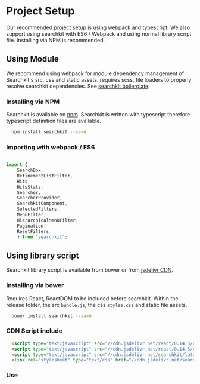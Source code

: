 # Project Setup
Our recommended project setup is using webpack and typescript. We also support using searchkit with ES6 / Webpack and using normal library script file. Installing via NPM is recommended.

## Using Module
We recommend using webpack for module dependency management of Searchkit's src, css and static assets. requires scss, file loaders to properly resolve searchkit dependencies. See [searchkit boilerplate](www.github.com/searchkit/searchkit-boilerplate).

### Installing via NPM
Searchkit is available on [npm](http://npmjs.com/package/searchkit). Searchkit is written with typescript therefore typescript definition files are available.

```sh
  npm install searchkit --save
```

### Importing with webpack / ES6

```js

import {
	SearchBox,
	RefinementListFilter,
	Hits,
	HitsStats,
	Searcher,
	SearcherProvider,
	SearchkitComponent,
	SelectedFilters,
	MenuFilter,
	HierarchicalMenuFilter,
	Pagination,
	ResetFilters
	} from "searchkit";

```

## Using library script
Searchkit library script is available from bower or from [jsdelivr CDN](https://www.jsdelivr.com/?query=searchkit).

### Installing via bower
Requires React, ReactDOM to be included before searchkit. Within the release folder, the src `bundle.js`, the css `styles.css` and static file assets.

```sh
  bower install searchkit --save
```

### CDN Script include

```html
  <script type="text/javascript" src="//cdn.jsdelivr.net/react/0.14.5/react.min.js"></script>
  <script type="text/javascript" src="//cdn.jsdelivr.net/react/0.14.5/react-dom.min.js"></script>
  <script type="text/javascript" src="//cdn.jsdelivr.net/searchkit/latest/bundle.js"></script>
  <link rel="stylesheet" type="text/css" href="//cdn.jsdelivr.net/searchkit/latest/styles.css">
```

### Use

[](codepen://searchkit/vLgLOw?height=800&defaultTab=js)
